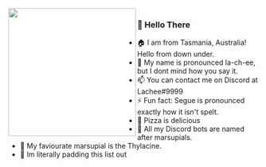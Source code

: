 <img align="left" src="https://camo.githubusercontent.com/c70f18274a81ee98dca1c116b68d5a35847b2e65/687474703a2f2f7374617469632e76656c76657463616368652e6f72672f70616765732f323031382f30362f31332f70617274792d676f706865722f64616e63696e672d676f706865722e676966" width=256>

### 🐨 Hello There
- 🏠 I am from Tasmania, Australia! Hello from down under.
- 💬 My name is pronounced la-ch-ee, but I dont mind how you say it.
- 📫 You can contact me on Discord at Lachee#9999
- ⚡ Fun fact: Segue is pronounced exactly how it isn't spelt. 
- 🍕 Pizza is delicious
- 🦘 All my Discord bots are named after marsupials.
- 🐅 My faviourate marsupial is the Thylacine.
- 🤖 Im literally padding this list out

<!---
oh you found my notes... you are nosy aint ya.

Well while you are here, check out my twitter! https://twitter.com/Lachee_
I share a lot of cool game stuff and art on it

Highlight this in Discord API server and I will give you a pat.

--->
